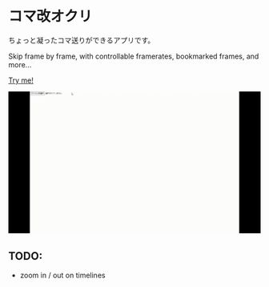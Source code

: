 # コマ改オクリ

ちょっと凝ったコマ送りができるアプリです。

Skip frame by frame, with controllable framerates, bookmarked frames, and more...

[Try me!](https://gonishimura.github.io/komakai-okuri/)

![demo](images/komakai-demo.gif)

## TODO:
- zoom in / out on timelines